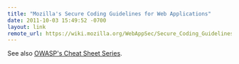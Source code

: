 ```yaml
--- 
title: "Mozilla's Secure Coding Guidelines for Web Applications"
date: 2011-10-03 15:49:52 -0700
layout: link
remote_url: https://wiki.mozilla.org/WebAppSec/Secure_Coding_Guidelines
---
```

See also [OWASP's Cheat Sheet Series](https://www.owasp.org/index.php/Cheat_Sheets).